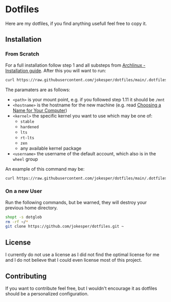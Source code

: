 # Dotfiles
Here are my dotfiles, if you find anything usefull feel free to copy it.

## Installation
### From Scratch
For a full installation follow step 1 and all substeps from [Archlinux - Installation guide](https://wiki.archlinux.org/title/Installation_guide).
After this you will want to run:
```bash
curl https://raw.githubusercontent.com/jokesper/dotfiles/main/.dotfiles/arch.sh | bash -s <path> <hostname> <kernel> <username>
```
The paramaters are as follows:
- `<path>` is your mount point, e.g. if you followed step 1.11 it should be `/mnt`
- `<hostname>` is the hostname for the new machine
    (e.g. read [Choosing a Name for Your Computer](https://datatracker.ietf.org/doc/html/rfc1178))
- `<kernel>` the specific kernel you want to use which may be one of:
    - `stable`
    - `hardened`
    - `lts`
    - `rt-lts`
    - `zen`
    - any available kernel package
- `<username>` the username of the default account, which also is in the `wheel` group

An example of this command may be:
```bash
curl https://raw.githubusercontent.com/jokesper/dotfiles/main/.dotfiles/arch.sh | bash -s /mnt my-new-computer stable "John Doe"
```

### On a new User
Run the following commands, but be warned, they will destroy your previous home directory.
```bash
shopt -s dotglob
rm -rf ~/*
git clone https://github.com/jokesper/dotfiles.git ~
```

## License
I currently do not use a license as I did not find the optimal license for me and I do not believe that I could even license most of this project.

## Contributing
If you want to contribute feel free, but I wouldn't encourage it as dotfiles should be a personalized configuration.
